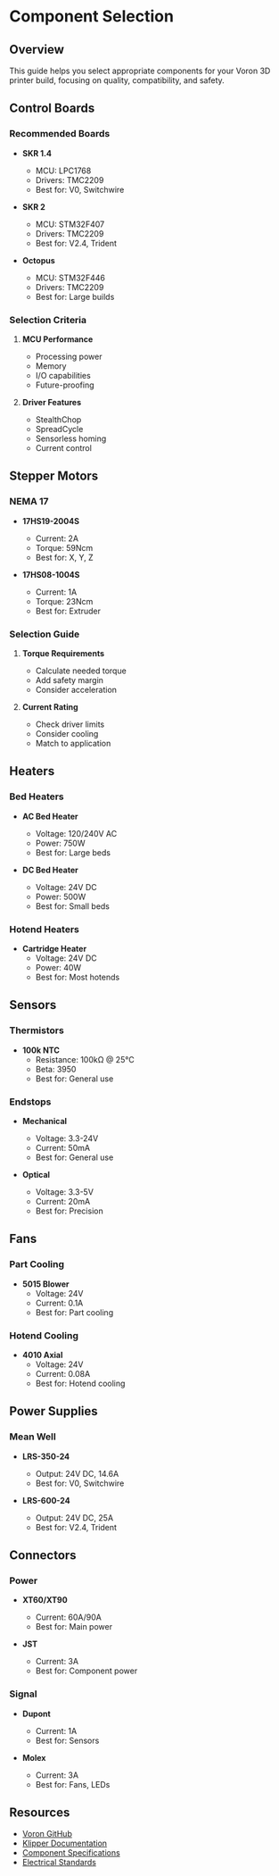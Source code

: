 # Component Selection

## Overview

This guide helps you select appropriate components for your Voron 3D printer build, focusing on quality, compatibility, and safety.

## Control Boards

### Recommended Boards
- **SKR 1.4**
  - MCU: LPC1768
  - Drivers: TMC2209
  - Best for: V0, Switchwire

- **SKR 2**
  - MCU: STM32F407
  - Drivers: TMC2209
  - Best for: V2.4, Trident

- **Octopus**
  - MCU: STM32F446
  - Drivers: TMC2209
  - Best for: Large builds

### Selection Criteria
1. **MCU Performance**
   - Processing power
   - Memory
   - I/O capabilities
   - Future-proofing

2. **Driver Features**
   - StealthChop
   - SpreadCycle
   - Sensorless homing
   - Current control

## Stepper Motors

### NEMA 17
- **17HS19-2004S**
  - Current: 2A
  - Torque: 59Ncm
  - Best for: X, Y, Z

- **17HS08-1004S**
  - Current: 1A
  - Torque: 23Ncm
  - Best for: Extruder

### Selection Guide
1. **Torque Requirements**
   - Calculate needed torque
   - Add safety margin
   - Consider acceleration

2. **Current Rating**
   - Check driver limits
   - Consider cooling
   - Match to application

## Heaters

### Bed Heaters
- **AC Bed Heater**
  - Voltage: 120/240V AC
  - Power: 750W
  - Best for: Large beds

- **DC Bed Heater**
  - Voltage: 24V DC
  - Power: 500W
  - Best for: Small beds

### Hotend Heaters
- **Cartridge Heater**
  - Voltage: 24V DC
  - Power: 40W
  - Best for: Most hotends

## Sensors

### Thermistors
- **100k NTC**
  - Resistance: 100kΩ @ 25°C
  - Beta: 3950
  - Best for: General use

### Endstops
- **Mechanical**
  - Voltage: 3.3-24V
  - Current: 50mA
  - Best for: General use

- **Optical**
  - Voltage: 3.3-5V
  - Current: 20mA
  - Best for: Precision

## Fans

### Part Cooling
- **5015 Blower**
  - Voltage: 24V
  - Current: 0.1A
  - Best for: Part cooling

### Hotend Cooling
- **4010 Axial**
  - Voltage: 24V
  - Current: 0.08A
  - Best for: Hotend cooling

## Power Supplies

### Mean Well
- **LRS-350-24**
  - Output: 24V DC, 14.6A
  - Best for: V0, Switchwire

- **LRS-600-24**
  - Output: 24V DC, 25A
  - Best for: V2.4, Trident

## Connectors

### Power
- **XT60/XT90**
  - Current: 60A/90A
  - Best for: Main power

- **JST**
  - Current: 3A
  - Best for: Component power

### Signal
- **Dupont**
  - Current: 1A
  - Best for: Sensors

- **Molex**
  - Current: 3A
  - Best for: Fans, LEDs

## Resources

- [Voron GitHub](https://github.com/VoronDesign)
- [Klipper Documentation](https://www.klipper3d.org/)
- [Component Specifications](../specifications.md)
- [Electrical Standards](../standards.md) 